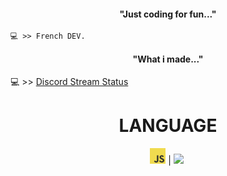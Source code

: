 <h4 align="center"><b>"Just coding for fun..."</b></h4>

```diff
💻 >> French DEV. 
```

<h4 align="center"><b>"What i made..."</b></h4>


💻 >> [Discord Stream Status](https://github.com/punch-hax/Stream-Status)


<h1 align="center">LANGUAGE</h1>


<p align="center"> 
  <code><img height="25" src="https://raw.githubusercontent.com/github/explore/80688e429a7d4ef2fca1e82350fe8e3517d3494d/topics/javascript/javascript.png"></code>&nbsp;|
  <code><img height="25" src="https://upload.wikimedia.org/wikipedia/commons/thumb/c/c3/Python-logo-notext.svg/1024px-Python-logo-notext.svg.png"></code>&nbsp;
</p>
